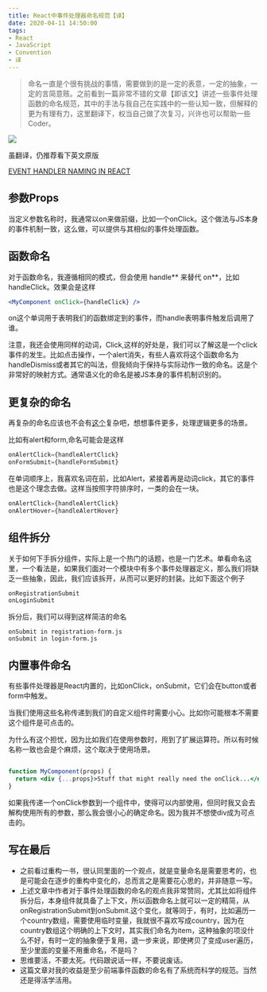 ```yaml
---
title: React中事件处理器命名规范【译】
date: 2020-04-11 14:50:00
tags:
- React
- JavaScript
- Convention
- 译
---
```

> 命名一直是个很有挑战的事情，需要做到的是一定的表意，一定的抽象，一定的言简意赅。之前看到一篇非常不错的文章【即该文】讲述一些事件处理函数的命名规范，其中的手法与我自己在实践中的一些认知一致，但解释的更为有理有力，这里翻译下，权当自己做了次复习，兴许也可以帮助一些Coder。


![](http://static.1991421.cn/2020/2020-04-11-184938.png)

虽翻译，仍推荐看下英文原版

[EVENT HANDLER NAMING IN REACT](https://jaketrent.com/post/naming-event-handlers-react/)


## 参数Props
当定义参数名称时，我通常以on来做前缀，比如一个onClick。这个做法与JS本身的事件机制一致，这么做，可以提供与其相似的事件处理函数。

## 函数命名
对于函数命名，我遵循相同的模式，但会使用 handle** 来替代 on**，比如handleClick。效果会是这样

```jsx
<MyComponent onClick={handleClick} />
```
on这个单词用于表明我们的函数绑定到的事件，而handle表明事件触发后调用了谁。

注意，我还会使用同样的动词，Click,这样的好处是，我们可以了解这是一个click事件的发生。比如点击操作，一个alert消失，有些人喜欢将这个函数命名为handleDismiss或者其它的叫法，但我倾向于保持与实际动作一致的命名。这是个非常好的映射方式。通常语义化的命名是被JS本身的事件机制识别的。


## 更复杂的命名
再复杂的命名应该也不会有[这个](https://zh.wikipedia.org/wiki/%E8%A5%BF%E7%8F%AD%E7%89%99%E8%AF%AD%E5%A7%93%E5%90%8D)复杂吧，想想事件更多，处理逻辑更多的场景。

比如有alert和form,命名可能会是这样

```jsx
onAlertClick={handleAlertClick}
onFormSubmit={handleFormSubmit}
```

在单词顺序上，我喜欢名词在前，比如Alert，紧接着再是动词click，其它的事件也是这个理念去做。这样当按照字符排序时，一类的会在一块。

```jsx
onAlertClick={handleAlertClick}
onAlertHover={handleAlertHover}
```


## 组件拆分
关于如何下手拆分组件，实际上是一个热门的话题，也是一门艺术。单看命名这里，一个看法是，如果我们面对一个模块中有多个事件处理器定义，那么我们将缺乏一些抽象，因此，我们应该拆开，从而可以更好的封装。比如下面这个例子


```jsx
onRegistrationSubmit
onLoginSubmit
```

拆分后，我们可以得到这样简洁的命名

```
onSubmit in registration-form.js
onSubmit in login-form.js
```


## 内置事件命名
有些事件处理器是React内置的，比如onClick，onSubmit，它们会在button或者form中触发。

当我们使用这些名称传递到我们的自定义组件时需要小心。比如你可能根本不需要这个组件是可点击的。

为什么有这个担忧，因为比如我们在使用参数时，用到了扩展运算符。所以有时候名称一致也会是个麻烦，这个取决于使用场景。

```jsx

function MyComponent(props) {
  return <div {...props}>Stuff that might really need the onClick...</div>
}
```


如果我传递一个onClick参数到一个组件中，使得可以内部使用，但同时我又会去解构使用所有的参数，那么我会很小心的确定命名。因为我并不想使div成为可点击的。

## 写在最后
- 之前看过重构一书，很认同里面的一个观点，就是变量命名是需要思考的，也是可能会在逐步的重构中变化的，总而言之是需要花心思的，并非随意一写。
- 上述文章中作者对于事件处理函数的命名的观点我非常赞同，尤其比如将组件拆分后，本身组件就具备了上下文，所以函数命名上就可以一定的精简，从onRegistrationSubmit到onSubmit.这个变化，就等同于，有时，比如遍历一个country数组，需要使用临时变量，我就很不喜欢写成country，因为在country数组这个明确的上下文时，其实我们命名为item，这种抽象的项没什么不好，有时一定的抽象便于复用，退一步来说，即使拷贝了变成user遍历，至少里面的变量不用重命名，不是吗？
- 思维要活，不要太死。代码跟说话一样，不要说废话。
- 这篇文章对我的收益是至少前端事件函数的命名有了系统而科学的规范。当然还是得活学活用。


